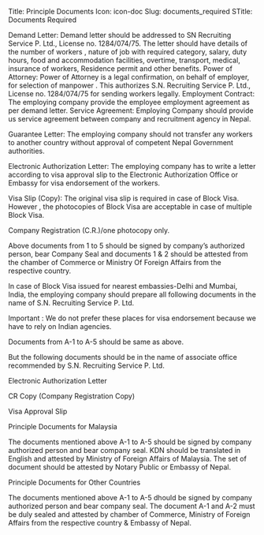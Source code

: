Title: Principle Documents
Icon: icon-doc
Slug: documents_required
STitle: Documents Required

Demand Letter: Demand letter should be addressed to SN Recruiting Service P. Ltd., License no. 1284/074/75. The letter should have details of the number of workers , nature of job with required category, salary, duty hours, food and accommodation facilities, overtime, transport, medical, insurance of workers, Residence permit and other benefits.
Power of Attorney: Power of Attorney is a legal confirmation, on behalf of employer, for selection of manpower . This authorizes S.N. Recruiting Service P. Ltd., License no. 1284/074/75 for sending workers legally.
Employment Contract: The employing company provide the employee employment agreement as per demand letter.
Service Agreement: Employing Company should provide us service agreement between company and recruitment agency in Nepal.

Guarantee Letter: The employing company should not transfer any workers to another country without approval of competent Nepal Government authorities.

Electronic Authorization Letter: The employing company has to write a letter according to visa approval slip to the Electronic Authorization Office or Embassy for visa endorsement of the workers.

Visa Slip (Copy): The original visa slip is required in case of Block Visa. However , the photocopies of Block Visa are acceptable in case of multiple Block Visa.

Company Registration (C.R.)/one photocopy only.

Above documents from 1 to 5 should be signed by company’s authorized person, bear Company Seal and documents 1 & 2 should be attested from the chamber of Commerce or Ministry Of Foreign Affairs from the respective country.

 In case of Block Visa issued for nearest embassies-Delhi and Mumbai, India, the employing company should prepare all following documents in the name of S.N. Recruiting Service P. Ltd.

Important : We do not prefer these places for visa endorsement because we have to rely on Indian agencies.

Documents from A-1 to A-5 should be same as above.

But the following documents should be in the name of associate office recommended by S.N. Recruiting Service P. Ltd.

Electronic Authorization Letter

CR Copy (Company Registration Copy)

Visa Approval Slip

Principle Documents for Malaysia

The documents mentioned above A-1 to A-5 should be signed by company authorized person and bear company seal. KDN should be translated in English and attested by Ministry of Foreign Affairs  of Malaysia. The set of document should be attested by Notary Public or Embassy of Nepal.

Principle Documents for Other Countries

The documents mentioned above A-1 to A-5 dhould be signed by company authorized person and bear company seal. The document A-1 and A-2 must be duly sealed and attested by chamber of Commerce, Ministry of Foreign Affairs from the respective country & Embassy of Nepal.
